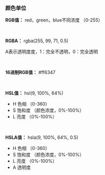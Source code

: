 ### 颜色单位

**RGB值：** red，green，blue不同浓度 （0-255）

<br>

**RGBA：** rgba(255, 99, 71, 0.5)

A表示透明度度，1：完全不透明，0：完全透明

<br>

**16进制RGB值：** #ff6347

<br>

**HSL值：** hsl(9, 100%, 64%)
    
- H   色相 （0-360）
- S   饱和度 （颜色浓度，0%-100%）
- L   亮度 （0%-100%）

<br>

**HSLA值：** hsla(9, 100%, 64%, 0.5)
    
- H     色相 （0-360）
- S     饱和度 （颜色浓度，0%-100%）
- L     亮度 （0%-100%）
- A     透明度

<br>





